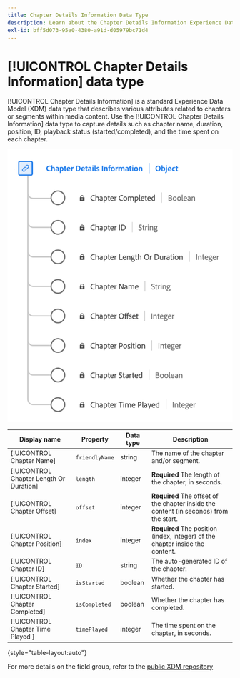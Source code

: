 ```yaml
---
title: Chapter Details Information Data Type
description: Learn about the Chapter Details Information Experience Data Model (XDM) data type.
exl-id: bff5d073-95e0-4380-a91d-d05979bc71d4
---
```

# [!UICONTROL Chapter Details Information] data type

[!UICONTROL Chapter Details Information] is a standard Experience Data Model (XDM) data type that describes various attributes related to chapters or segments within media content. Use the [!UICONTROL Chapter Details Information] data type to capture details such as chapter name, duration, position, ID, playback status (started/completed), and the time spent on each chapter.

![A diagram of the  Chapter Details Information data type.](../images/data-types/chapter-details-information.png)

| Display name              | Property      | Data type | Description                                       |
|---------------------------|---------------|-----------|---------------------------------------------------|
| [!UICONTROL Chapter Name]              | `friendlyName` | string    | The name of the chapter and/or segment.           |
| [!UICONTROL Chapter Length Or Duration]| `length`       | integer   | **Required** The length of the chapter, in seconds.            |
| [!UICONTROL Chapter Offset]            | `offset`      | integer   | **Required** The offset of the chapter inside the content (in seconds) from the start. |
| [!UICONTROL Chapter Position]          | `index`       | integer   | **Required** The position (index, integer) of the chapter inside the content. |
| [!UICONTROL Chapter ID]                | `ID`          | string    | The auto-generated ID of the chapter.             |
| [!UICONTROL Chapter Started]           | `isStarted`   | boolean   | Whether the chapter has started.                  |
| [!UICONTROL Chapter Completed]         | `isCompleted` | boolean   | Whether the chapter has completed.                |
| [!UICONTROL Chapter Time Played ]      | `timePlayed`  | integer   | The time spent on the chapter, in seconds.        |

{style="table-layout:auto"}

For more details on the field group, refer to the [public XDM repository](https://github.com/adobe/xdm/blob/master/components/datatypes/chapterdetails.schema.json)
